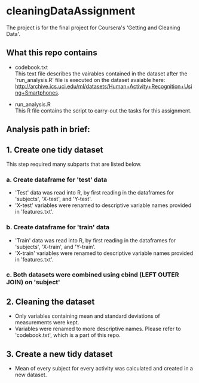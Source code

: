 # cleaningDataAssignment

The project is for the final project for Coursera's 'Getting and Cleaning Data'. 

## What this repo contains 
* codebook.txt  
This text file describes the vairables contained in the dataset after the 'run_analysis.R' file is executed on the dataset avaiable here: http://archive.ics.uci.edu/ml/datasets/Human+Activity+Recognition+Using+Smartphones.

* run_analysis.R  
This R file contains the script to carry-out the tasks for this assignment.

## Analysis path in brief: 

## 1. Create one tidy dataset 
This step required many subparts that are listed below. 

### a. Create dataframe for 'test' data

* 'Test' data was read into R, by first reading in the dataframes for 'subjects', 'X-test', and 'Y-test'.
* 'X-test' variables were renamed to descriptive variable names provided in 'features.txt'.

### b. Create dataframe for 'train' data
* 'Train' data was read into R, by first reading in the dataframes for 'subjects', 'X-train', and 'Y-train'.
* 'X-train' variables were renamed to descriptive variable names provided in 'features.txt'.

### c. Both datasets were combined using cbind (LEFT OUTER JOIN) on 'subject'

## 2. Cleaning the dataset 
* Only variables containing mean and standard deviations of measurements were kept. 
* Variables were renamed to more descriptive names. Please refer to 'codebook.txt', which is a part of this repo. 

## 3. Create a new tidy dataset
* Mean of every subject for every activity was calculated and created in a new dataset. 


